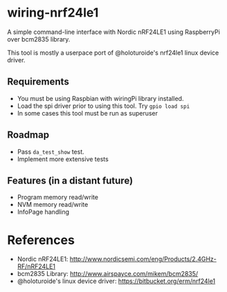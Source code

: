 # wiring-nrf24le1
A simple command-line interface with Nordic nRF24LE1 using 
RaspberryPi over bcm2835 library.

This tool is mostly a userpace port of @holoturoide's nrf24le1 
linux device driver.

## Requirements
- You must be using Raspbian with wiringPi library installed.
- Load the spi driver prior to using this tool. Try `gpio load spi`
- In some cases this tool must be run as superuser 

## Roadmap
- Pass `da_test_show` test.
- Implement more extensive tests

## Features (in a distant future)
- Program memory read/write
- NVM memory read/write
- InfoPage handling

# References

* Nordic nRF24LE1:
<http://www.nordicsemi.com/eng/Products/2.4GHz-RF/nRF24LE1>
* bcm2835 Library: 
<http://www.airspayce.com/mikem/bcm2835/>
* @holoturoide's linux device driver: 
<https://bitbucket.org/erm/nrf24le1>